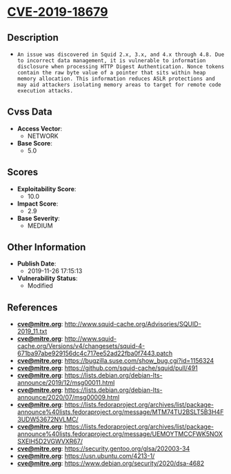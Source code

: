 
# [CVE-2019-18679](http://www.squid-cache.org/Advisories/SQUID-2019_11.txt)

## Description

- `An issue was discovered in Squid 2.x, 3.x, and 4.x through 4.8. Due to incorrect data management, it is vulnerable to information disclosure when processing HTTP Digest Authentication. Nonce tokens contain the raw byte value of a pointer that sits within heap memory allocation. This information reduces ASLR protections and may aid attackers isolating memory areas to target for remote code execution attacks.`

## Cvss Data

- **Access Vector**:
  - NETWORK
- **Base Score**:
  - 5.0

## Scores

- **Exploitability Score**:
  - 10.0
- **Impact Score**:
  - 2.9
- **Base Severity**:
  - MEDIUM

## Other Information

- **Publish Date**:
  - 2019-11-26 17:15:13
- **Vulnerability Status**:
  - Modified

## References

- **cve@mitre.org**: http://www.squid-cache.org/Advisories/SQUID-2019_11.txt
- **cve@mitre.org**: http://www.squid-cache.org/Versions/v4/changesets/squid-4-671ba97abe929156dc4c717ee52ad22fba0f7443.patch
- **cve@mitre.org**: https://bugzilla.suse.com/show_bug.cgi?id=1156324
- **cve@mitre.org**: https://github.com/squid-cache/squid/pull/491
- **cve@mitre.org**: https://lists.debian.org/debian-lts-announce/2019/12/msg00011.html
- **cve@mitre.org**: https://lists.debian.org/debian-lts-announce/2020/07/msg00009.html
- **cve@mitre.org**: https://lists.fedoraproject.org/archives/list/package-announce%40lists.fedoraproject.org/message/MTM74TU2BSLT5B3H4F3UDW53672NVLMC/
- **cve@mitre.org**: https://lists.fedoraproject.org/archives/list/package-announce%40lists.fedoraproject.org/message/UEMOYTMCCFWK5NOXSXEIH5D2VGWVXR67/
- **cve@mitre.org**: https://security.gentoo.org/glsa/202003-34
- **cve@mitre.org**: https://usn.ubuntu.com/4213-1/
- **cve@mitre.org**: https://www.debian.org/security/2020/dsa-4682
